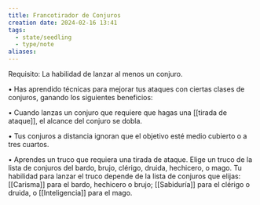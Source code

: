 ```yaml
---
title: Francotirador de Conjuros
creation date: 2024-02-16 13:41
tags:
  - state/seedling
  - type/note
aliases:
---
```

Requisito: La habilidad de lanzar al menos un conjuro.

• Has aprendido técnicas para mejorar tus ataques con ciertas clases de conjuros, ganando los
siguientes beneficios:

• Cuando lanzas un conjuro que requiere que hagas una [[tirada de ataque]], el alcance del conjuro se dobla.

• Tus conjuros a distancia ignoran que el objetivo esté medio cubierto o a tres cuartos.

• Aprendes un truco que requiera una tirada de ataque. Elige un truco de la lista de conjuros del
bardo, brujo, clérigo, druida, hechicero, o mago. Tu habilidad para lanzar el truco depende de la lista de conjuros que elijas: [[Carisma]] para el bardo, hechicero o brujo; [[Sabiduría]] para el clérigo o druida, o [[Inteligencia]] para el mago.

